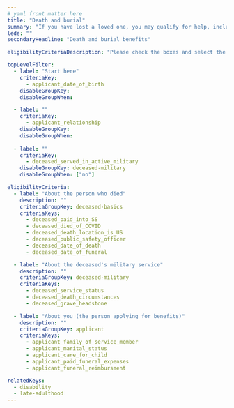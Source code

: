 ```yaml
---
# yaml front matter here
title: "Death and burial"
summary: "If you have lost a loved one, you may qualify for help, including assistance with burial or funeral costs, financial support, and more."
lede: ""
secondaryHeadline: "Death and burial benefits"

eligibilityCriteriaDescription: "Please check the boxes and select the options that best describe your situation. Answer as many questions as possible for the most accurate results."

topLevelFilter:
  - label: "Start here"
    criteriaKey: 
      - applicant_date_of_birth
    disableGroupKey:
    disableGroupWhen:

  - label: ""
    criteriaKey: 
      - applicant_relationship
    disableGroupKey:
    disableGroupWhen:
    
  - label: ""
    criteriaKey: 
      - deceased_served_in_active_military
    disableGroupKey: deceased-military
    disableGroupWhen: ["no"]

eligibilityCriteria:
  - label: "About the person who died"
    description: ""
    criteriaGroupKey: deceased-basics
    criteriaKeys:
      - deceased_paid_into_SS
      - deceased_died_of_COVID
      - deceased_death_location_is_US
      - deceased_public_safety_officer
      - deceased_date_of_death
      - deceased_date_of_funeral

  - label: "About the deceased's military service"
    description: ""
    criteriaGroupKey: deceased-military
    criteriaKeys:
      - deceased_service_status
      - deceased_death_circumstances
      - deceased_grave_headstone

  - label: "About you (the person applying for benefits)"
    description: ""
    criteriaGroupKey: applicant
    criteriaKeys:
      - applicant_family_of_service_member
      - applicant_marital_status
      - applicant_care_for_child
      - applicant_paid_funeral_expenses
      - applicant_funeral_reimbursment

relatedKeys:
  - disability
  - late-adulthood
---
```

